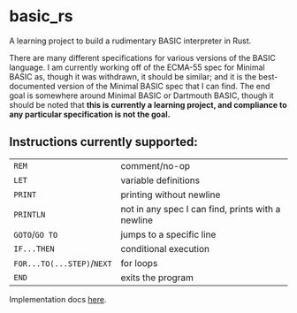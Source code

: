 # basic_rs
A learning project to build a rudimentary BASIC interpreter in Rust.

There are many different specifications for various versions of the BASIC language. I am currently
working off of the ECMA-55 spec for Minimal BASIC as, though it was withdrawn, it should be similar;
and it is the best-documented version of the Minimal BASIC spec that I can find. The end goal is
somewhere around Minimal BASIC or Dartmouth BASIC, though it should be noted that **this is**
**currently a learning project, and compliance to any particular specification is not the goal.**

## Instructions currently supported:
|                            |                                                   |
|----------------------------|---------------------------------------------------|
| `REM`                      | comment/no-op                                     |
| `LET`                      | variable definitions                              |
| `PRINT`                    | printing without newline                          |
| `PRINTLN`                  | not in any spec I can find, prints with a newline |
| `GOTO`/`GO TO`             | jumps to a specific line                          |
| `IF...THEN`                | conditional execution                             |
| `FOR...TO(...STEP)`/`NEXT` | for loops                                         |
| `END`                      | exits the program                                 |

Implementation docs [here](https://dacid44.github.io/basic_rs/basic_rs/).